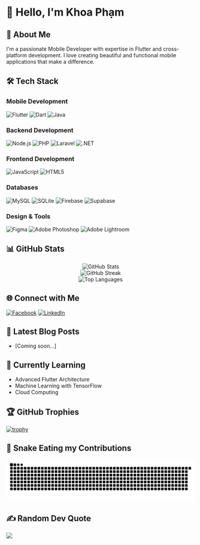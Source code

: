 # 👋 Hello, I'm Khoa Phạm

## 🚀 About Me
I'm a passionate Mobile Developer with expertise in Flutter and cross-platform development. I love creating beautiful and functional mobile applications that make a difference.

## 🛠️ Tech Stack

### Mobile Development
![Flutter](https://img.shields.io/badge/Flutter-%2302569B.svg?style=for-the-badge&logo=Flutter&logoColor=white)
![Dart](https://img.shields.io/badge/dart-%230175C2.svg?style=for-the-badge&logo=dart&logoColor=white)
![Java](https://img.shields.io/badge/java-%23ED8B00.svg?style=for-the-badge&logo=openjdk&logoColor=white)

### Backend Development
![Node.js](https://img.shields.io/badge/node.js-6DA55F?style=for-the-badge&logo=node.js&logoColor=white)
![PHP](https://img.shields.io/badge/php-%23777BB4.svg?style=for-the-badge&logo=php&logoColor=white)
![Laravel](https://img.shields.io/badge/laravel-%23FF2D20.svg?style=for-the-badge&logo=laravel&logoColor=white)
![.NET](https://img.shields.io/badge/.NET-5C2D91?style=for-the-badge&logo=.net&logoColor=white)

### Frontend Development
![JavaScript](https://img.shields.io/badge/javascript-%23323330.svg?style=for-the-badge&logo=javascript&logoColor=%23F7DF1E)
![HTML5](https://img.shields.io/badge/html5-%23E34F26.svg?style=for-the-badge&logo=html5&logoColor=white)

### Databases
![MySQL](https://img.shields.io/badge/mysql-4479A1.svg?style=for-the-badge&logo=mysql&logoColor=white)
![SQLite](https://img.shields.io/badge/sqlite-%2307405e.svg?style=for-the-badge&logo=sqlite&logoColor=white)
![Firebase](https://img.shields.io/badge/firebase-a08021?style=for-the-badge&logo=firebase&logoColor=ffcd34)
![Supabase](https://img.shields.io/badge/Supabase-3ECF8E?style=for-the-badge&logo=supabase&logoColor=white)

### Design & Tools
![Figma](https://img.shields.io/badge/figma-%23F24E1E.svg?style=for-the-badge&logo=figma&logoColor=white)
![Adobe Photoshop](https://img.shields.io/badge/adobe%20photoshop-%2331A8FF.svg?style=for-the-badge&logo=adobe%20photoshop&logoColor=white)
![Adobe Lightroom](https://img.shields.io/badge/Adobe%20Lightroom-31A8FF.svg?style=for-the-badge&logo=Adobe%20Lightroom&logoColor=white)

## 📊 GitHub Stats

<div align="center">
  <img src="https://github-readme-stats.vercel.app/api?username=ASR-14&theme=onedark&hide_border=true&include_all_commits=true&count_private=true" alt="GitHub Stats" />
  <br/>
  <img src="https://github-readme-streak-stats.herokuapp.com/?user=ASR-14&theme=onedark&hide_border=true" alt="GitHub Streak" />
  <br/>
  <img src="https://github-readme-stats.vercel.app/api/top-langs/?username=ASR-14&theme=onedark&hide_border=true&include_all_commits=true&count_private=true&layout=compact" alt="Top Languages" />
</div>

## 🌐 Connect with Me
[![Facebook](https://img.shields.io/badge/Facebook-%231877F2.svg?logo=Facebook&logoColor=white)](https://facebook.com/KRDE09)
[![LinkedIn](https://img.shields.io/badge/LinkedIn-%230077B5.svg?logo=linkedin&logoColor=white)](https://linkedin.com/in/khoa-ph%E1%BA%A1m-90ab2b322/)

## 📝 Latest Blog Posts
<!-- BLOG-POST-LIST:START -->
- [Coming soon...]
<!-- BLOG-POST-LIST:END -->

## 🎯 Currently Learning
- Advanced Flutter Architecture
- Machine Learning with TensorFlow
- Cloud Computing

## 🏆 GitHub Trophies
[![trophy](https://github-profile-trophy.vercel.app/?username=ASR-14&theme=onedark&no-frame=true&no-bg=true)](https://github.com/ryo-ma/github-profile-trophy)

## 🐍 Snake Eating my Contributions
![Snake animation](https://raw.githubusercontent.com/ASR-14/ASR-14/output/snake.svg)

## ✍️ Random Dev Quote
![](https://quotes-github-readme.vercel.app/api?type=horizontal&theme=dark)
